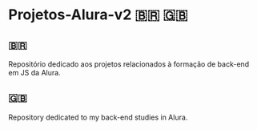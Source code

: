 # Projetos-Alura-v2 🇧🇷 🇬🇧

## 🇧🇷
Repositório dedicado aos projetos relacionados à formação de back-end em JS da Alura.

## 🇬🇧
Repository dedicated to my back-end studies in Alura.
